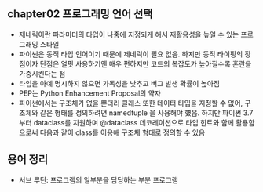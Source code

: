 ## chapter02 프로그래밍 언어 선택
- 제네릭이란 파라미터의 타입이 나중에 지정되게 해서 재활용성을 높일 수 있는 프로그래밍 스타일
- 파이썬은 동적 타입 언어이기 때문에 제네릭이 필요 없음. 하지만 동적 타이핑의 장점이자 단점은 얼핏 사용하기엔 매우 편하지만 코드의 복잡도가 높아질수록 혼란을 가중시킨다는 점
- 타입을 아예 명시하지 않으면 가독성을 낮추고 버그 발생 확률이 높아짐
- PEP는 Python Enhancement Proposal의 약자
- 파이썬에서는 구조체가 없을 뿐더러 클래스 또한 데이터 타입을 지정할 수 없어, 구조체와 같은 형태를 정의하려면 namedtuple 을 사용해야 헀음. 하지만 파이썬 3.7부터 dataclass를 지원하며 @dataclass 데코레이션으로 타입 힌트와 함께 활용함으로써 다음과 같이 class를 이용해 구조체 형태로 정의할 수 있음


## 용어 정리
- 서브 루틴: 프로그램의 일부분을 담당하는 부분 프로그램   